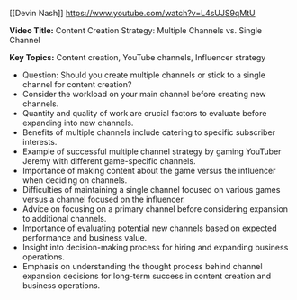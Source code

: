 [[Devin Nash]]
https://www.youtube.com/watch?v=L4sUJS9qMtU

**Video Title:** Content Creation Strategy: Multiple Channels vs. Single Channel

**Key Topics:** Content creation, YouTube channels, Influencer strategy
- Question: Should you create multiple channels or stick to a single channel for content creation?
- Consider the workload on your main channel before creating new channels.
- Quantity and quality of work are crucial factors to evaluate before expanding into new channels.
- Benefits of multiple channels include catering to specific subscriber interests.
- Example of successful multiple channel strategy by gaming YouTuber Jeremy with different game-specific channels.
- Importance of making content about the game versus the influencer when deciding on channels.
- Difficulties of maintaining a single channel focused on various games versus a channel focused on the influencer.
- Advice on focusing on a primary channel before considering expansion to additional channels.
- Importance of evaluating potential new channels based on expected performance and business value.
- Insight into decision-making process for hiring and expanding business operations.
- Emphasis on understanding the thought process behind channel expansion decisions for long-term success in content creation and business operations.
